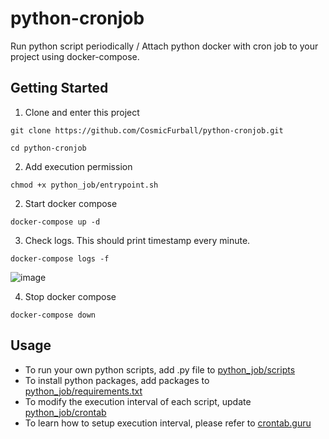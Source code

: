 # python-cronjob

Run python script periodically / Attach python docker with cron job to your project using docker-compose.

## Getting Started

1. Clone and enter this project 
```
git clone https://github.com/CosmicFurball/python-cronjob.git
```
```
cd python-cronjob
```
2. Add execution permission
```
chmod +x python_job/entrypoint.sh
```
2. Start docker compose 
```
docker-compose up -d
```
3. Check logs. This should print timestamp every minute.
```
docker-compose logs -f
```
![image](https://user-images.githubusercontent.com/123827408/229046165-493851e6-021e-4c0a-8c38-c16f1f39fb89.png)

4. Stop docker compose
```
docker-compose down
```

## Usage
* To run your own python scripts, add .py file to [python_job/scripts](https://github.com/CosmicFurball/python-cronjob/tree/main/python_job/scripts)
* To install python packages, add packages to [python_job/requirements.txt](https://github.com/CosmicFurball/python-cronjob/blob/main/python_job/requirements.txt)
* To modify the execution interval of each script, update [python_job/crontab](https://github.com/CosmicFurball/python-cronjob/blob/main/python_job/crontab)
* To learn how to setup execution interval, please refer to [crontab.guru](https://crontab.guru/)
